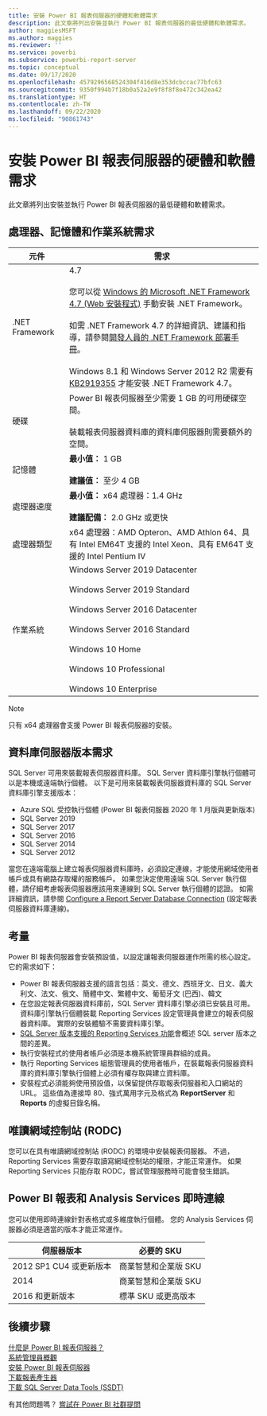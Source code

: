```yaml
---
title: 安裝 Power BI 報表伺服器的硬體和軟體需求
description: 此文章將列出安裝並執行 Power BI 報表伺服器的最低硬體和軟體需求。
author: maggiesMSFT
ms.author: maggies
ms.reviewer: ''
ms.service: powerbi
ms.subservice: powerbi-report-server
ms.topic: conceptual
ms.date: 09/17/2020
ms.openlocfilehash: 4579296568524304f416d8e353dcbccac77bfc63
ms.sourcegitcommit: 9350f994b7f18b0a52a2e9f8f8f8e472c342ea42
ms.translationtype: HT
ms.contentlocale: zh-TW
ms.lasthandoff: 09/22/2020
ms.locfileid: "90861743"
---
```

# <a name="hardware-and-software-requirements-for-installing-power-bi-report-server"></a>安裝 Power BI 報表伺服器的硬體和軟體需求

此文章將列出安裝並執行 Power BI 報表伺服器的最低硬體和軟體需求。

## <a name="processor-memory-and-operating-system-requirements"></a>處理器、記憶體和作業系統需求

| 元件 | 需求 |
| --- | --- |
| .NET Framework |4.7<br><br>您可以從 [Windows 的 Microsoft .NET Framework 4.7 (Web 安裝程式)](https://support.microsoft.com/en-us/kb/3186500) 手動安裝 .NET Framework。<br/><br/> 如需 .NET Framework 4.7 的詳細資訊、建議和指導，請參閱[開發人員的 .NET Framework 部署手冊](/dotnet/framework/deployment/deployment-guide-for-developers)。<br/><br/>Windows 8.1 和 Windows Server 2012 R2 需要有 [KB2919355](https://support.microsoft.com/kb/2919355) 才能安裝 .NET Framework 4.7。 |
| 硬碟 |Power BI 報表伺服器至少需要 1 GB 的可用硬碟空間。<br><br>裝載報表伺服器資料庫的資料庫伺服器則需要額外的空間。 |
| 記憶體 |**最小值：** 1 GB<br/><br/> **建議值︰** 至少 4 GB |
| 處理器速度 |**最小值：** x64 處理器：1.4 GHz<br/><br/> **建議配備：** 2.0 GHz 或更快 |
| 處理器類型 |x64 處理器：AMD Opteron、AMD Athlon 64、具有 Intel EM64T 支援的 Intel Xeon、具有 EM64T 支援的 Intel Pentium IV |
| 作業系統 |Windows Server 2019 Datacenter<br><br>Windows Server 2019 Standard<br><br>Windows Server 2016 Datacenter<br><br>Windows Server 2016 Standard<br><br>Windows 10 Home<br><br>Windows 10 Professional<br><br>Windows 10 Enterprise<br> |

> [!NOTE]
> 只有 x64 處理器會支援 Power BI 報表伺服器的安裝。


## <a name="database-server-version-requirements"></a>資料庫伺服器版本需求

SQL Server 可用來裝載報表伺服器資料庫。 SQL Server 資料庫引擎執行個體可以是本機或遠端執行個體。 以下是可用來裝載報表伺服器資料庫的 SQL Server 資料庫引擎支援版本：

* Azure SQL 受控執行個體 (Power BI 報表伺服器 2020 年 1 月版與更新版本)
* SQL Server 2019
* SQL Server 2017
* SQL Server 2016
* SQL Server 2014
* SQL Server 2012

當您在遠端電腦上建立報表伺服器資料庫時，必須設定連線，才能使用網域使用者帳戶或具有網路存取權的服務帳戶。 如果您決定使用遠端 SQL Server 執行個體，請仔細考慮報表伺服器應該用來連線到 SQL Server 執行個體的認證。 如需詳細資訊，請參閱 [Configure a Report Server Database Connection](/sql/reporting-services/install-windows/configure-a-report-server-database-connection-ssrs-configuration-manager) (設定報表伺服器資料庫連線)。

## <a name="considerations"></a>考量

Power BI 報表伺服器會安裝預設值，以設定讓報表伺服器運作所需的核心設定。 它的需求如下：

* Power BI 報表伺服器支援的語言包括：英文、德文、西班牙文、日文、義大利文、法文、俄文、簡體中文、繁體中文、葡萄牙文 (巴西)、韓文
* 在您設定報表伺服器資料庫前，SQL Server 資料庫引擎必須已安裝且可用。 資料庫引擎執行個體裝載 Reporting Services 設定管理員會建立的報表伺服器資料庫。 實際的安裝體驗不需要資料庫引擎。
* [SQL Server 版本支援的 Reporting Services 功能](/sql/reporting-services/reporting-services-features-supported-by-the-editions-of-sql-server-2016)會概述 SQL server 版本之間的差異。
* 執行安裝程式的使用者帳戶必須是本機系統管理員群組的成員。
* 執行 Reporting Services 組態管理員的使用者帳戶，在裝載報表伺服器資料庫的資料庫引擎執行個體上必須有權存取與建立資料庫。
* 安裝程式必須能夠使用預設值，以保留提供存取報表伺服器和入口網站的 URL。 這些值為連接埠 80、強式萬用字元及格式為 **ReportServer** 和 **Reports** 的虛擬目錄名稱。

## <a name="read-only-domain-controller-rodc"></a>唯讀網域控制站 (RODC)

 您可以在具有唯讀網域控制站 (RODC) 的環境中安裝報表伺服器。 不過，Reporting Services 需要存取讀寫網域控制站的權限，才能正常運作。 如果 Reporting Services 只能存取 RODC，嘗試管理服務時可能會發生錯誤。

## <a name="power-bi-reports-and-analysis-services-live-connections"></a>Power BI 報表和 Analysis Services 即時連線

您可以使用即時連線針對表格式或多維度執行個體。 您的 Analysis Services 伺服器必須是適當的版本才能正常運作。

| **伺服器版本** | **必要的 SKU** |
| --- | --- |
| 2012 SP1 CU4 或更新版本 |商業智慧和企業版 SKU |
| 2014 |商業智慧和企業版 SKU |
| 2016 和更新版本 |標準 SKU 或更高版本 |

## <a name="next-steps"></a>後續步驟

[什麼是 Power BI 報表伺服器？](get-started.md)  
[系統管理員概觀](admin-handbook-overview.md)  
[安裝 Power BI 報表伺服器](install-report-server.md)  
[下載報表產生器](https://www.microsoft.com/download/details.aspx?id=53613)  
[下載 SQL Server Data Tools (SSDT)](/sql/ssdt/download-sql-server-data-tools-ssdt)

有其他問題嗎？ [嘗試在 Power BI 社群提問](https://community.powerbi.com/)